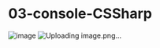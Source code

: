 # 03-console-CSSharp
![image](https://github.com/b0gavmar/03-console-CSSharp/assets/144203996/3f4dd7d7-f680-4258-a536-2dd4755e71eb)
![Uploading image.png…]()
